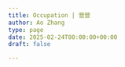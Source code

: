 ```yaml
---
title: Occupation | 营营
author: Ao Zhang
type: page
date: 2025-02-24T00:00:00+00:00
draft: false

---
```

